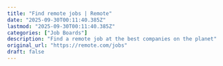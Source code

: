 ```yaml
---
title: "Find remote jobs | Remote"
date: "2025-09-30T00:11:40.385Z"
lastmod: "2025-09-30T00:11:40.385Z"
categories: ["Job Boards"]
description: "Find a remote job at the best companies on the planet"
original_url: "https://remote.com/jobs"
draft: false
---
```

